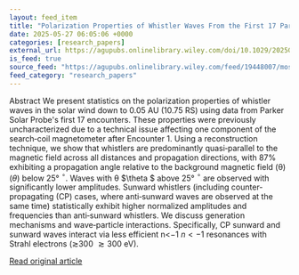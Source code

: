 ```yaml
---
layout: feed_item
title: "Polarization Properties of Whistler Waves From the First 17 Parker Solar Probe Encounters"
date: 2025-05-27 06:05:06 +0000
categories: [research_papers]
external_url: https://agupubs.onlinelibrary.wiley.com/doi/10.1029/2025GL114622?af=R
is_feed: true
source_feed: "https://agupubs.onlinelibrary.wiley.com/feed/19448007/most-recent"
feed_category: "research_papers"
---
```


Abstract We present statistics on the polarization properties of whistler waves in the solar wind down to 0.05 AU (10.75 RS) using data from Parker Solar Probe's first 17 encounters. These properties were previously uncharacterized due to a technical issue affecting one component of the search‐coil magnetometer after Encounter 1. Using a reconstruction technique, we show that whistlers are predominantly quasi‐parallel to the magnetic field across all distances and propagation directions, with 87% exhibiting a propagation angle relative to the background magnetic field (θ) $(\theta )$ below 25° ${}^{\circ}$. Waves with θ $\theta $ above 25° ${}^{\circ}$ are observed with significantly lower amplitudes. Sunward whistlers (including counter‐propagating (CP) cases, where anti‐sunward waves are observed at the same time) statistically exhibit higher normalized amplitudes and frequencies than anti‐sunward whistlers. We discuss generation mechanisms and wave‐particle interactions. Specifically, CP sunward and sunward waves interact via less efficient n<−1 $n< -1$ resonances with Strahl electrons (≳300 $\gtrsim 300$ eV).

[Read original article](https://agupubs.onlinelibrary.wiley.com/doi/10.1029/2025GL114622?af=R)
